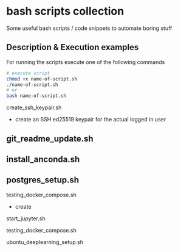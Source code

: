 # bash scripts collection

Some useful bash scripts / code snippets to automate boring stuff


## Description & Execution examples

For running the scripts execute one of the following commands

```bash
# execute script
chmod +x name-of-script.sh
./name-of-script.sh
# or
bash name-of-script.sh
```


create_ssh_keypair.sh
- create an SSH ed25519 keypair for the actual logged in user

git_readme_update.sh
-

install_anconda.sh
-

postgres_setup.sh
-


testing_docker_compose.sh
- create

start_jupyter.sh


testing_docker_compose.sh

ubuntu_deeplearning_setup.sh
